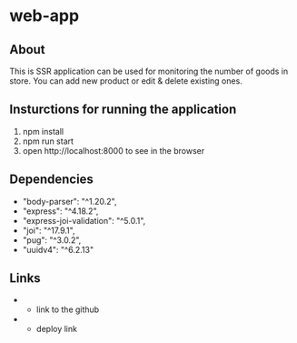 # web-app

## About 
This is SSR application can be used for monitoring the number of goods in store. You can add new product or edit & delete existing ones.
## Insturctions for running the application
1. npm install 
2. npm run start
3. open  http://localhost:8000 to see in the browser

## Dependencies
*  "body-parser": "^1.20.2",
*    "express": "^4.18.2",
 *   "express-joi-validation": "^5.0.1",
 *   "joi": "^17.9.1",
 *   "pug": "^3.0.2",
 *   "uuidv4": "^6.2.13"

## Links
*  - link to the github
* - deploy link